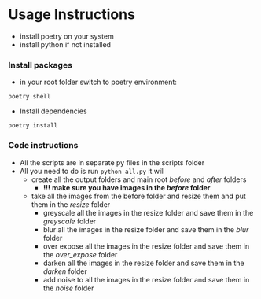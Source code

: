 # Usage Instructions

- install poetry on your system
- install python if not installed

### Install packages

- in your root folder switch to poetry environment:

`poetry shell`

- Install dependencies

`poetry install`

### Code instructions

- All the scripts are in separate py files in the scripts folder
- All you need to do is run `python all.py` it will
  - create all the output folders and main root *before* and *after* folders
    - **!!! make sure you have images in the *before* folder**
  - take all the images from the before folder and resize them and put them in the *resize* folder
    - greyscale all the images in the resize folder and save them in the *greyscale* folder
    - blur all the images in the resize folder and save them in the *blur* folder
    - over expose all the images in the resize folder and save them in the *over_expose* folder
    - darken all the images in the resize folder and save them in the *darken* folder
    - add noise to all the images in the resize folder and save them in the *noise* folder
